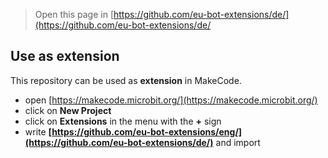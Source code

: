 
> Open this page in [https://github.com/eu-bot-extensions/de/](https://github.com/eu-bot-extensions/de/

## Use as extension

This repository can be used as **extension** in MakeCode.

* open [https://makecode.microbit.org/](https://makecode.microbit.org/)
* click on **New Project**
* click on **Extensions** in the menu with the **+** sign
* write **[https://github.com/eu-bot-extensions/eng/](https://github.com/eu-bot-extensions/de/)** and import
